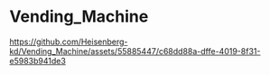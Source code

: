 # Vending_Machine


https://github.com/Heisenberg-kd/Vending_Machine/assets/55885447/c68dd88a-dffe-4019-8f31-e5983b941de3

